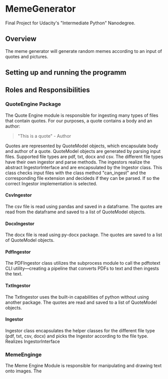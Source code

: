 # MemeGenerator
Final Project for Udacity's "Intermediate Python" Nanodegree. 

## Overview
The meme generator will generate random memes according to an input of quotes and pictures.

## Setting up and running the programm

## Roles and Responsibilities

### QuoteEngine Package
The Quote Engine module is responsible for ingesting many types of files that contain quotes. For our purposes, a quote contains a body and an author:

> "This is a quote" - Author

Quotes are represented by QuoteModel objects, which encapsulate body and author of a quote. QuoteModel objects are generated by parsing input files. Supported file types are pdf, txt, docx and csv. The different file types have their own ingestor and parse methods. The ingestors realize the abstract IngestorInterface and are encapsulated by the Ingestor class. This class checks input files with the class method "can_ingest" and the corresponding file extension and decideds if they can be parsed. If so the correct Ingestor implementation is selected.

#### CsvIngestor
The csv file is read using pandas and saved in a dataframe. The quotes are read from the dataframe and saved to a list of QuoteModel objects.

#### DocxIngestor
The docx file is read using py-docx package. The quotes are saved to a list of QuoteModel objects.

#### PdfIngestor
The PDFIngestor class utilizes the subprocess module to call the pdftotext CLI utility—creating a pipeline that converts PDFs to text and then ingests the text.

#### TxtIngestor
The TxtIngestor uses the built-in capabilities of python without using another package. The quotes are read and saved to a list of QuoteModel objects.

#### Ingestor
Ingestor class encapsulates the helper classes for the different file type (pdf, txt, csv, docx) and picks the Ingestor according to the file type. Realizes IngestorInterface

### MemeEnginge
The Meme Engine Module is responsible for manipulating and drawing text onto images. The
